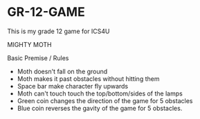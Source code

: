 # GR-12-GAME
This is my grade 12 game for ICS4U

MIGHTY MOTH

Basic Premise / Rules
- Moth doesn't fall on the ground 
- Moth makes it past obstacles without hitting them
- Space bar make character fly upwards
- Moth can't touch touch the top/bottom/sides of the lamps
- Green coin changes the direction of the game for 5 obstacles
- Blue coin reverses the gavity of the game for 5 obstacles. 

